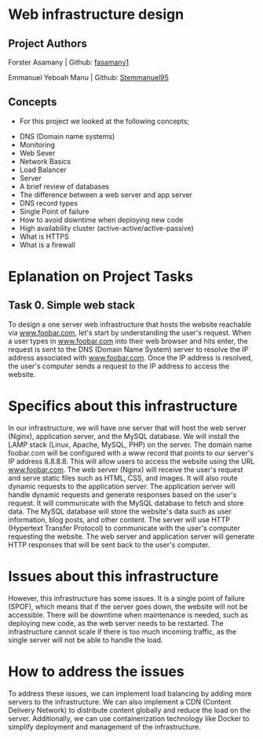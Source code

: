 # Web infrastructure design

## Project Authors

Forster Asamany | Github: [fasamany1](https://github.com/fasamany1) 

Emmanuel Yeboah Manu | Github: [Stemmanuel95](https://github.com/stemmanuel95)

## Concepts
* For this project we looked at the following concepts;
- DNS (Domain name systems)
- Monitoring
- Web Sever
- Network Basics
- Load Balancer
- Server
- A brief review of databases
- The difference between a web server and app server
- DNS record types
- Single Point of failure
- How to avoid downtime when deploying new code
- High availability cluster (active-active/active-passive)
- What is HTTPS
- What is a firewall

# Eplanation on Project Tasks
## Task 0. Simple web stack
To design a one server web infrastructure that hosts the website reachable via www.foobar.com, let's start by understanding the user's request. When a user types in www.foobar.com into their web browser and hits enter, the request is sent to the DNS (Domain Name System) server to resolve the IP address associated with www.foobar.com. Once the IP address is resolved, the user's computer sends a request to the IP address to access the website.
# Specifics about this infrastructure
In our infrastructure, we will have one server that will host the web server (Nginx), application server, and the MySQL database. We will install the LAMP stack (Linux, Apache, MySQL, PHP) on the server.
The domain name foobar.com will be configured with a www record that points to our server's IP address 8.8.8.8. This will allow users to access the website using the URL www.foobar.com.
The web server (Nginx) will receive the user's request and serve static files such as HTML, CSS, and images. It will also route dynamic requests to the application server. The application server will handle dynamic requests and generate responses based on the user's request. It will communicate with the MySQL database to fetch and store data.
The MySQL database will store the website's data such as user information, blog posts, and other content.
The server will use HTTP (Hypertext Transfer Protocol) to communicate with the user's computer requesting the website. The web server and application server will generate HTTP responses that will be sent back to the user's computer.

# Issues about this infrastructure
However, this infrastructure has some issues. It is a single point of failure (SPOF), which means that if the server goes down, the website will not be accessible. There will be downtime when maintenance is needed, such as deploying new code, as the web server needs to be restarted. The infrastructure cannot scale if there is too much incoming traffic, as the single server will not be able to handle the load.

# How to address the issues
To address these issues, we can implement load balancing by adding more servers to the infrastructure. We can also implement a CDN (Content Delivery Network) to distribute content globally and reduce the load on the server. Additionally, we can use containerization technology like Docker to simplify deployment and management of the infrastructure.


